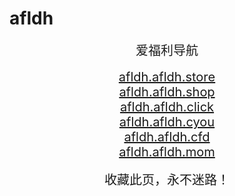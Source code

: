 # afldh
<center>
<span style="font-size:20px">爱福利导航</span><br />
<br />
<span style="font-size:20px"><a href="https://afldh.afldh.store" target="_blank">afldh.afldh.store</a></span><br />
<span style="font-size:20px"><a href="https://afldh.afldh.shop" target="_blank">afldh.afldh.shop</a></span><br />
<span style="font-size:20px"><a href="https://afldh.afldh.click" target="_blank">afldh.afldh.click</a></span><br />
<span style="font-size:20px"><a href="https://afldh.afldh.cyou" target="_blank">afldh.afldh.cyou</a></span><br />
<span style="font-size:20px"><a href="https://afldh.afldh.cfd" target="_blank">afldh.afldh.cfd</a></span><br />
<span style="font-size:20px"><a href="https://afldh.afldh.mom" target="_blank">afldh.afldh.mom</a></span><br />
<br />
<span style="font-size:20px">收藏此页，永不迷路！</span>
</center>
